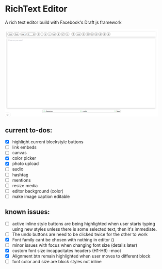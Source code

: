 # RichText Editor
A rich text editor build with Facebook's Draft js framework

![](./public/editor.png)

## current to-dos:
- [x] highlight current blockstyle buttons
- [ ] link embeds
- [ ] canvas
- [x] color picker
- [x] photo upload
- [ ] audio
- [ ] hashtag
- [ ] mentions
- [ ] resize media
- [ ] editor background (color)
- [ ] make image caption editable

## known issues:
- [ ] active inline style buttons are being highlighted when user starts typing using new styles unless there is some selected text, then it's immediate.
- [ ] The undo buttons are need to be clicked twice for the other to work
- [x] Font family cant be chosen with nothing in editor ()
- [ ] minor issues with focus when changing font size (details later)
- [x] custom font size incapacitates headers (H1-H6) -moot
- [x] Alignment btn remain highlighted when user moves to different block 
-[ ] font color and size are block styles not inline
